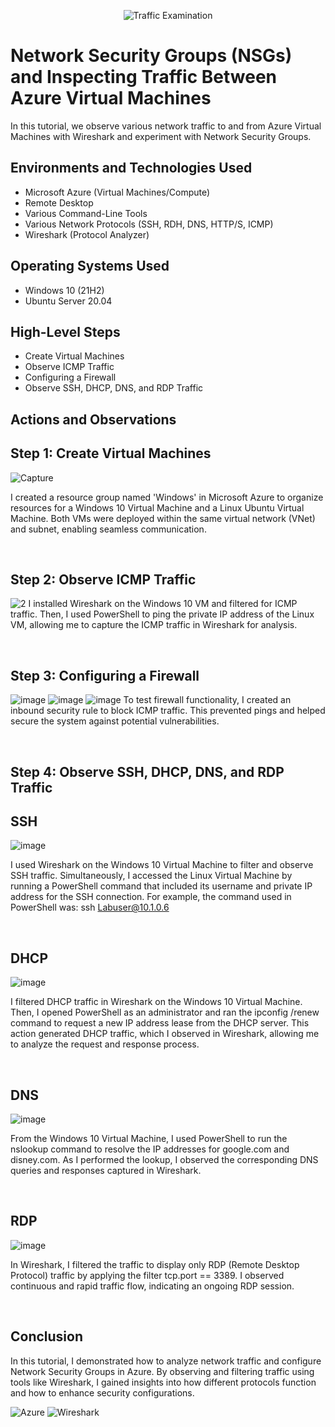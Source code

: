<p align="center">
<img src="https://i.imgur.com/Ua7udoS.png" alt="Traffic Examination"/>
</p>

<h1>Network Security Groups (NSGs) and Inspecting Traffic Between Azure Virtual Machines</h1>
In this tutorial, we observe various network traffic to and from Azure Virtual Machines with Wireshark and experiment with Network Security Groups. <br />

<h2>Environments and Technologies Used</h2>

- Microsoft Azure (Virtual Machines/Compute)
- Remote Desktop
- Various Command-Line Tools
- Various Network Protocols (SSH, RDH, DNS, HTTP/S, ICMP)
- Wireshark (Protocol Analyzer)

<h2>Operating Systems Used </h2>

- Windows 10 (21H2)
- Ubuntu Server 20.04

<h2>High-Level Steps</h2>

- Create Virtual Machines
- Observe ICMP Traffic
- Configuring a Firewall 
- Observe SSH, DHCP, DNS, and RDP Traffic
<h2>Actions and Observations</h2>


<p>
  
## Step 1: Create Virtual Machines

![Capture](https://github.com/user-attachments/assets/6fcf18f4-23c5-467a-9b56-0812dc81aa6d)
</p>
<p>
  
I created a resource group named 'Windows' in Microsoft Azure to organize resources for a Windows 10 Virtual Machine and a Linux Ubuntu Virtual Machine. Both VMs were deployed within the same virtual network (VNet) and subnet, enabling seamless communication.
</p>
<br />

<p>

## Step 2: Observe ICMP Traffic

![2](https://github.com/user-attachments/assets/91a08904-941c-4a10-a8da-11b82a2f664e)
I installed Wireshark on the Windows 10 VM and filtered for ICMP traffic. Then, I used PowerShell to ping the private IP address of the Linux VM, allowing me to capture the ICMP traffic in Wireshark for analysis.

</p>
<p>
<br />
  
## Step 3: Configuring a Firewall
  
![image](https://github.com/user-attachments/assets/27c0ed10-1fad-47da-9e39-b9be2648480d)
![image](https://github.com/user-attachments/assets/e5346a69-e3eb-42b6-86f8-89be9087c0e1)
![image](https://github.com/user-attachments/assets/fe7314af-34d5-4fe6-8b9f-80e8c28ec990)
To test firewall functionality, I created an inbound security rule to block ICMP traffic. This prevented pings and helped secure the system against potential vulnerabilities.
</p>
<br />

## Step 4: Observe SSH, DHCP, DNS, and RDP Traffic
## SSH
![image](https://github.com/user-attachments/assets/d3bdbd24-86d3-4b0f-8887-48142c8f8554)
</p>
<p>
  
I used Wireshark on the Windows 10 Virtual Machine to filter and observe SSH traffic. Simultaneously, I accessed the Linux Virtual Machine by running a PowerShell command that included its username and private IP address for the SSH connection. For example, the command used in PowerShell was: ssh Labuser@10.1.0.6
</p>
<br />

## DHCP
![image](https://github.com/user-attachments/assets/6d144f6d-bfbc-4df4-8e5e-1ab97eb4257a)
</p>
<p>
  
I filtered DHCP traffic in Wireshark on the Windows 10 Virtual Machine. Then, I opened PowerShell as an administrator and ran the ipconfig /renew command to request a new IP address lease from the DHCP server. This action generated DHCP traffic, which I observed in Wireshark, allowing me to analyze the request and response process.
</p>
<br />

## DNS
![image](https://github.com/user-attachments/assets/6714cea8-7541-4889-8c20-6ee12e52260a)
</p>
<p>
  
From the Windows 10 Virtual Machine, I used PowerShell to run the nslookup command to resolve the IP addresses for google.com and disney.com. As I performed the lookup, I observed the corresponding DNS queries and responses captured in Wireshark.
</p>
<br />

## RDP
![image](https://github.com/user-attachments/assets/00b11044-fa73-47ac-b6c7-1a07e6c1c1ed)
</p>
<p>
  
In Wireshark, I filtered the traffic to display only RDP (Remote Desktop Protocol) traffic by applying the filter tcp.port == 3389. I observed continuous and rapid traffic flow, indicating an ongoing RDP session.
</p>
<br />

## Conclusion
In this tutorial, I demonstrated how to analyze network traffic and configure Network Security Groups in Azure. By observing and filtering traffic using tools like Wireshark, I gained insights into how different protocols function and how to enhance security configurations.

![Azure](https://img.shields.io/badge/Azure-Cloud-blue)
![Wireshark](https://img.shields.io/badge/Wireshark-Network%20Analyzer-blue)
